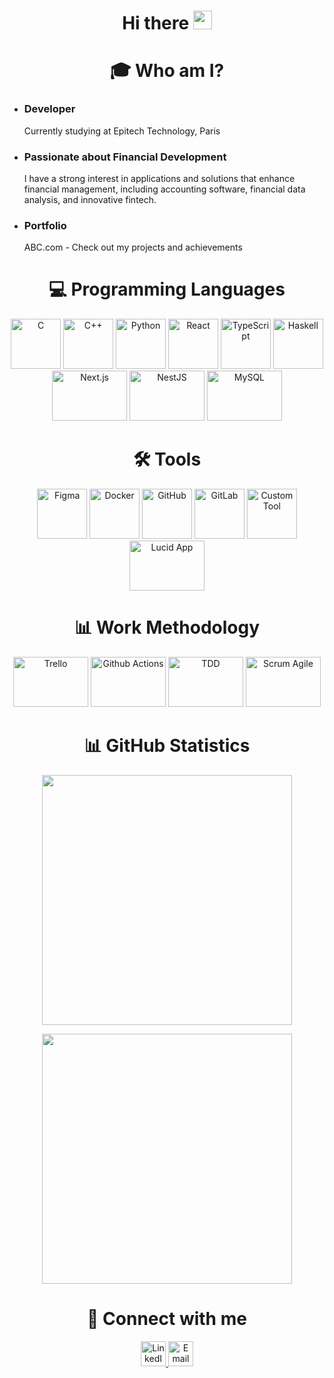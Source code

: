 <h1 align='center'>
  Hi there <img src="https://media.giphy.com/media/hvRJCLFzcasrR4ia7z/giphy.gif" width="30">
</h1>

<h1 align="center">
  🎓 Who am I?
</h1>

- ### Developer

  Currently studying at Epitech Technology, Paris
- ### Passionate about Financial Development

  I have a strong interest in applications and solutions that enhance financial management, including accounting software, financial data analysis, and innovative fintech.
- ### Portfolio
  ABC.com - Check out my projects and achievements

<h1 align="center">
  💻 Programming Languages
</h1>

<div align="center">
  <img src="https://cdn.jsdelivr.net/gh/devicons/devicon/icons/c/c-original.svg" alt="C" width="80" height="80"/> 
  <img src="https://cdn.jsdelivr.net/gh/devicons/devicon/icons/cplusplus/cplusplus-original.svg" alt="C++" width="80" height="80"/> 
  <img src="https://cdn.jsdelivr.net/gh/devicons/devicon/icons/python/python-original.svg" alt="Python" width="80" height="80"/>
  <img src="https://cdn.jsdelivr.net/gh/devicons/devicon/icons/react/react-original.svg" alt="React" width="80" height="80"/>
  <img src="https://cdn.jsdelivr.net/gh/devicons/devicon/icons/typescript/typescript-original.svg" alt="TypeScript" width="80" height="80"/>
  <img src="https://cdn.jsdelivr.net/gh/devicons/devicon/icons/haskell/haskell-original.svg" alt="Haskell" width="80" height="80"/>
  <img src="https://github.com/user-attachments/assets/3c9dba62-82bb-4916-8d1b-4c9ad26d88ca" alt="Next.js" width="120" height="80"/>
  <img src="https://github.com/user-attachments/assets/d672eb08-8e67-4a32-8f90-d9e3995a488c" alt="NestJS" width="120" height="80"/>
  <img src="https://github.com/user-attachments/assets/63a23a0c-185d-4e2b-aedd-0599da2a3224" alt="MySQL" width="120" height="80"/>
</div>

<h1 align="center">
  🛠️ Tools
</h1>

<div align="center">
  <img src="https://cdn.jsdelivr.net/gh/devicons/devicon/icons/figma/figma-original.svg" alt="Figma" width="80" height="80"/>
  <img src="https://cdn.jsdelivr.net/gh/devicons/devicon/icons/docker/docker-original.svg" alt="Docker" width="80" height="80"/>
  <img src="https://github.com/user-attachments/assets/db80d1f7-0342-43b1-aef8-4f5af842a7c8" alt="GitHub" width="80" height="80"/>
  <img src="https://cdn.jsdelivr.net/gh/devicons/devicon/icons/gitlab/gitlab-original.svg" alt="GitLab" width="80" height="80"/>
  <img src="https://github.com/user-attachments/assets/94c46b3f-d23a-4296-9902-a49f02e58c2e" alt="Custom Tool" width="80" height="80"/>
  <img src="https://github.com/user-attachments/assets/5175bd36-e635-4525-9bf0-8808bca15307" alt="Lucid App" width="120" height="80"/>
</div>

<h1 align="center">
  📊 Work Methodology
</h1>

<div align="center">
  <img src="https://github.com/user-attachments/assets/1c5b2ac3-5d10-4796-8673-388b6a8d4542" alt="Trello" width="120" height="80"/>
  <img src="https://github.com/user-attachments/assets/b6381d3e-cb0c-41d6-bce3-45f44ad4bf35" alt="Github Actions" width="120" height="80"/>
  <img src="https://github.com/user-attachments/assets/96d04a7f-2f15-4962-8464-a0ef7a50a7da" alt="TDD" width="120" height="80"/>
  <img src="https://github.com/user-attachments/assets/bea76286-4d67-460d-860f-b883335d735d" alt="Scrum Agile" width="120" height="80"/>
</div>

<h1 align="center">
  📊 GitHub Statistics
</h1>

<p align="center">
  <img width=400 src='https://github-readme-streak-stats.herokuapp.com/?user=Nicolasalx&theme=vue-dark&hide_border=true' />
</p>

<p align="center">
  <img width=400 src='https://github-readme-stats.vercel.app/api/top-langs/?username=Nicolasalx&theme=vue-dark&show_icons=true&hide_border=true&layout=compact' />
</p>

<h1 align="center">
  🔗 Connect with me
</h1>

<p align="center">
  <a href="https://www.linkedin.com/in/nicolas-alexandre" target="_blank">
    <img src="https://cdn.jsdelivr.net/gh/devicons/devicon/icons/linkedin/linkedin-original.svg" alt="LinkedIn" width="40" height="40"/>
  </a>
  <a href="mailto:votre-email@example.com">
    <img src="https://cdn.jsdelivr.net/gh/devicons/devicon/icons/google/google-original.svg" alt="Email" width="40" height="40"/>
  </a>
</p>
